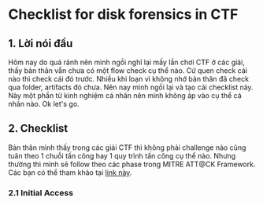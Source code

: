 # Checklist for disk forensics in CTF

## 1. Lời nói đầu
Hôm nay do quá rảnh nên mình ngồi nghĩ lại mấy lần chơi CTF ở các giải, thấy bản thân vẫn chưa có một flow check cụ thể nào. Cứ quen check cái nào thì check cái đó trước. Nhiều khi loạn vì không nhớ bản thân đã check qua folder, artifacts đó chưa. Nên nay mình ngồi lại và tạo cái checklist này. Này một phần từ kinh nghiệm cá nhân nên mình không áp vào cụ thể cá nhân nào. Ok let's go.

## 2. Checklist 

Bản thân mình thấy trong các giải CTF thì không phải challenge nào cũng tuân theo 1 chuỗi tấn công hay 1 quy trình tấn công cụ thể nào. Nhưng thường thì mình sẽ follow theo các phase trong MITRE ATT@CK Framework. Các bạn có thể tham khảo tại [link này](https://attack.mitre.org/). 

### 2.1 Initial Access 
